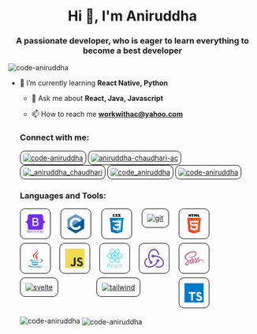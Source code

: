 <h1 align="center">Hi 👋, I'm Aniruddha</h1>
    <h3 align="center">A passionate developer, who is eager to learn everything to become a best developer</h3>

<p align="left"> <img
            src="https://komarev.com/ghpvc/?username=code-aniruddha&label=Profile%20views&color=0e75b6&style=flat"
            alt="code-aniruddha" /> </p>

 - 🌱 I’m currently learning **React Native, Python**

    - 💬 Ask me about **React, Java, Javascript**

    - 📫 How to reach me **workwithac@yahoo.com**

    <h3 align="left">Connect with me:</h3>
    <p align="left">
        <a href="https://dev.to/code-aniruddha" target="blank"
            "><img align="center"
                src="https://raw.githubusercontent.com/rahuldkjain/github-profile-readme-generator/master/src/images/icons/Social/devto.svg"
                alt="code-aniruddha" height="40" width="40" style="border: 1px solid rgb(0, 0, 0); padding: 5px; border-radius: 10px;"/></a>
        <a href="https://linkedin.com/in/aniruddha-chaudhari-ac" target="blank"><img align="center"
                src="https://raw.githubusercontent.com/rahuldkjain/github-profile-readme-generator/master/src/images/icons/Social/linked-in-alt.svg"
                alt="aniruddha-chaudhari-ac" height="40" width="40" style="border: 1px solid rgb(0, 0, 0); padding:
                5px; border-radius: 10px;"/></a>
        <a href="https://instagram.com/_aniruddha_chaudhari" target="blank"><img align="center"
                src="https://raw.githubusercontent.com/rahuldkjain/github-profile-readme-generator/master/src/images/icons/Social/instagram.svg"
                alt="_aniruddha_chaudhari" height="40" width="40" style="border: 1px solid rgb(0, 0, 0); padding:
                5px; border-radius: 10px;" /></a>
        <a href="https://www.codechef.com/users/code_aniruddha" target="blank"><img align="center"
                src="https://cdn.jsdelivr.net/npm/simple-icons@3.1.0/icons/codechef.svg" alt="code_aniruddha"
                height="40" width="40" style="border: 1px solid rgb(0, 0, 0); padding:
                5px; border-radius: 10px;" /></a>
        <a href="https://www.leetcode.com/code-aniruddha" target="blank"><img align="center"
                src="https://raw.githubusercontent.com/rahuldkjain/github-profile-readme-generator/master/src/images/icons/Social/leet-code.svg"
                alt="code-aniruddha" height="40" width="40" style="border: 1px solid rgb(0, 0, 0); padding:
                5px; border-radius: 10px;" /></a>
    </p>

    <h3 align="left">Languages and Tools:</h3>
    <p align="left" style="display: flex; justify-content: space-between; gap: 5px; flex-wrap: wrap; width: 80%;"> <a href="https://getbootstrap.com" target="_blank" rel="noreferrer"> <img
                src="https://raw.githubusercontent.com/devicons/devicon/master/icons/bootstrap/bootstrap-plain-wordmark.svg"
                alt="bootstrap" width="40" height="40" style="border: 1px solid black; border-radius: 10px; padding: 10px;" /> </a> <a href="https://www.cprogramming.com/" target="_blank"
            rel="noreferrer"> <img
                src="https://raw.githubusercontent.com/devicons/devicon/master/icons/c/c-original.svg" alt="c"
                width="40" height="40" style="border: 1px solid black; border-radius: 10px; padding: 10px;" /> </a> <a
                    href="https://www.w3schools.com/css/" target="_blank"
            rel="noreferrer"> <img
                src="https://raw.githubusercontent.com/devicons/devicon/master/icons/css3/css3-original-wordmark.svg"
                alt="css3" width="40" height="40" style="border: 1px solid black; border-radius: 10px; padding: 10px;"
                /> </a> <a href="https://git-scm.com/" target="_blank"
            rel="noreferrer"> <img src="https://www.vectorlogo.zone/logos/git-scm/git-scm-icon.svg" alt="git" width="40"
                height="40" style="border: 1px solid black; border-radius: 10px; padding: 10px;" /> </a> <a
                    href="https://www.w3.org/html/" target="_blank" rel="noreferrer"> <img
                src="https://raw.githubusercontent.com/devicons/devicon/master/icons/html5/html5-original-wordmark.svg"
                alt="html5" width="40" height="40" style="border: 1px solid black; border-radius: 10px; padding: 10px;"
                /> </a> <a href="https://www.java.com" target="_blank"
            rel="noreferrer"> <img
                src="https://raw.githubusercontent.com/devicons/devicon/master/icons/java/java-original.svg" alt="java"
                width="40" height="40" style="border: 1px solid black; border-radius: 10px; padding: 10px;" /> </a> <a
                    href="https://developer.mozilla.org/en-US/docs/Web/JavaScript"
            target="_blank" rel="noreferrer"> <img
                src="https://raw.githubusercontent.com/devicons/devicon/master/icons/javascript/javascript-original.svg"
                alt="javascript" width="40" height="40" style="border: 1px solid black; border-radius: 10px; padding:
                10px;" /> </a> <a href="https://reactjs.org/" target="_blank"
            rel="noreferrer"> <img
                src="https://raw.githubusercontent.com/devicons/devicon/master/icons/react/react-original-wordmark.svg"
                alt="react" width="40" height="40" style="border: 1px solid black; border-radius: 10px; padding: 10px;"
                /> </a> <a href="https://redux.js.org" target="_blank"
            rel="noreferrer"> <img
                src="https://raw.githubusercontent.com/devicons/devicon/master/icons/redux/redux-original.svg"
                alt="redux" width="40" height="40" style="border: 1px solid black; border-radius: 10px; padding: 10px;"
                /> </a> <a href="https://sass-lang.com" target="_blank"
            rel="noreferrer"> <img
                src="https://raw.githubusercontent.com/devicons/devicon/master/icons/sass/sass-original.svg" alt="sass"
                width="40" height="40" style="border: 1px solid black; border-radius: 10px; padding: 10px;" /> </a> <a
                    href="https://svelte.dev" target="_blank" rel="noreferrer"> <img
                src="https://upload.wikimedia.org/wikipedia/commons/1/1b/Svelte_Logo.svg" alt="svelte" width="40"
                height="40" style="border: 1px solid black; border-radius: 10px; padding: 10px;" /> </a> <a
                    href="https://tailwindcss.com/" target="_blank" rel="noreferrer"> <img
                src="https://www.vectorlogo.zone/logos/tailwindcss/tailwindcss-icon.svg" alt="tailwind" width="40"
                height="40" style="border: 1px solid black; border-radius: 10px; padding: 10px;" /> </a> <a
                    href="https://www.typescriptlang.org/" target="_blank" rel="noreferrer"> <img
                src="https://raw.githubusercontent.com/devicons/devicon/master/icons/typescript/typescript-original.svg"
                alt="typescript" width="40" height="40" style="border: 1px solid black; border-radius: 10px; padding:
                10px;" /> </a> </p>

    <p><img align="left"
            src="https://github-readme-stats.vercel.app/api/top-langs?username=code-aniruddha&show_icons=true&locale=en&layout=compact"
            alt="code-aniruddha" /></p>

    <p>&nbsp;<img align="center"
            src="https://github-readme-stats.vercel.app/api?username=code-aniruddha&show_icons=true&locale=en"
            alt="code-aniruddha" /></p>
